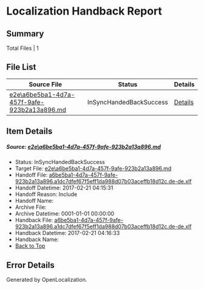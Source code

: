 # <a name='report-top'></a> Localization Handback Report

## Summary
 Total Files | 1

## File List
 Source File | Status | Details 
 ----------- | ------ | ------- 
 [e2e\a6be5ba1-4d7a-457f-9afe-923b2a13a896.md](https://github.com/OpenLocalizationTestOrg/ol-test4/blob/73360c0c1d606de3ed58dd92fd1a320702c32f21/e2e/a6be5ba1-4d7a-457f-9afe-923b2a13a896.md) | InSyncHandedBackSuccess | [Details](#76f77ba6b226b9af91ece4d51ef7c28e97aab8513)

## Item Details
##### <a name='76f77ba6b226b9af91ece4d51ef7c28e97aab8513'></a> Source: [e2e\a6be5ba1-4d7a-457f-9afe-923b2a13a896.md](https://github.com/OpenLocalizationTestOrg/ol-test4/blob/73360c0c1d606de3ed58dd92fd1a320702c32f21/e2e/a6be5ba1-4d7a-457f-9afe-923b2a13a896.md)
* Status: InSyncHandedBackSuccess
* Target File: [e2e\a6be5ba1-4d7a-457f-9afe-923b2a13a896.md](https://github.com/OpenLocalizationTestOrg/ol-test4-dede/blob/59db19e602b74af19e1d7af31480d918009eefc5/e2e/a6be5ba1-4d7a-457f-9afe-923b2a13a896.md)
* Handoff File: [a6be5ba1-4d7a-457f-9afe-923b2a13a896.a1dc7dfef67f5eff1da988d07b03aceffb18d12c.de-de.xlf](https://github.com/OpenLocalizationTestOrg/ol-test4-handoff/blob/4d4e141def248d7b84f65581da33d15d8be7c87a/ol-handoff/OpenLocalizationTestOrg/ol-test4-dede/xinjiang/ht/a6be5ba1-4d7a-457f-9afe-923b2a13a896.a1dc7dfef67f5eff1da988d07b03aceffb18d12c.de-de.xlf)
* Handoff Datetime: 2017-02-21 04:15:31
* Handoff Reason: Include
* Handoff Name: 
* Archive File: 
* Archive Datetime: 0001-01-01 00:00:00
* Handback File: [a6be5ba1-4d7a-457f-9afe-923b2a13a896.a1dc7dfef67f5eff1da988d07b03aceffb18d12c.de-de.xlf](https://github.com/OpenLocalizationTestOrg/ol-test4-handback/blob/5e71abf08f4f943adf32c599588de37a1ae5fc59/ol-handback/OpenLocalizationTestOrg/ol-test4-dede/xinjiang/ht/a6be5ba1-4d7a-457f-9afe-923b2a13a896.a1dc7dfef67f5eff1da988d07b03aceffb18d12c.de-de.xlf)
* Handback Datetime: 2017-02-21 04:16:33
* Handback Name: 
* [Back to Top](#report-top)


## Error Details

Generated by OpenLocalization.

